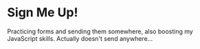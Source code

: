 Sign Me Up!
====================

Practicing forms and sending them somewhere, also boosting my JavaScript skills. Actually doesn't send anywhere...

